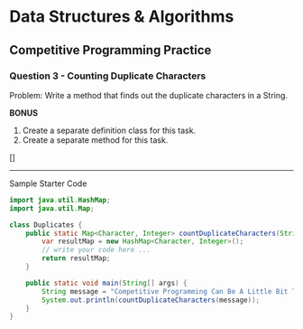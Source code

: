 # Data Structures & Algorithms

## Competitive Programming Practice

### Question 3 - Counting Duplicate Characters

Problem:
Write a method that finds out the duplicate characters in a String.

**BONUS**

1. Create a separate definition class for this task.
2. Create a separate method for this task.

[]

---

Sample Starter Code

```java
import java.util.HashMap;
import java.util.Map;

class Duplicates {
    public static Map<Character, Integer> countDuplicateCharacters(String string) {
        var resultMap = new HashMap<Character, Integer>();
        // write your code here ...
        return resultMap;
    }

    public static void main(String[] args) {
        String message = "Competitive Programming Can Be A Little Bit Tricky!";
        System.out.println(countDuplicateCharacters(message));
    }
}
```